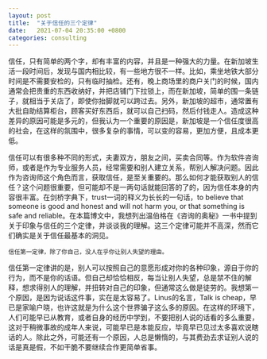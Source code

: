 ```yaml
---
layout: post
title:  "关于信任的三个定律"
date:   2021-07-04 20:35:00 +0800
categories: consulting
---
```


信任，只有简单的两个字，却有丰富的内容，并且是一种强大的力量。在新加坡生活一段时间后，发现与国内相比较，有一些地方很不一样。比如，乘坐地铁大部分时间是不需要安检的，只有临时抽检。还有，晚上商场里的商户关门的时候，国内通常会把贵重的东西收纳好，并把店铺门下拉锁上，而在新加坡，简单的围一条链子，就相当于关店了，即使你抬脚就可以跨过去。另外，新加坡的超市，通常置有大批自助结算柜台，顾客买好东西后，就可以自己扫码，然后付钱走人。造成这种差异的原因可能是多元的，但我认为一个重要的原因是，新加坡是一个信任度很高的社会，在这样的氛围中，很多复杂的事情，可以变的容易，更加方便，且成本更低。

信任可以有很多种不同的形式，夫妻双方，朋友之间，买卖合同等。作为软件咨询师，或者是作为专业服务人员，经常需要和别人建立关系，帮别人解决问题。因此作为咨询师这个角色而言，获取信任，是至关重要的。那么如何才能获取别人的信任？这个问题很重要，但可能却不是一两句话就能回答的了的，因为信任本身的内容很丰富。在剑桥字典下，trust一词的释义为长长的一句话，to believe that someone is good and honest and will not harm you, or that something is safe and reliable。在本篇博文中，我想列出温伯格在《咨询的奥秘》一书中提到关于印象与信任的三个定律，并谈谈我的理解。这三个定律可能并不高深，然而它们确实是关于信任最基本的洞见。

```
信任第一定律，除了你自己，没人在乎你让别人失望的理由。
```

信任第一定律讲的是，别人可以按照自己的意愿形成对你的各种印象，源自于你的行为，而不是你的话语。但自己却恰恰相反，每当让别人失望，总是禁不住的解释，想求得别人的理解，并扭转对自己的印象，但通常这么做是徒劳的。我想第一个原因，是因为说话这件事，实在是太容易了。Linus的名言，Talk is cheap，早已是家喻户晓，也许这就是为什么这个世界骗子这么多的原因。在这样的环境下，人们可能早已从教育，或者自身的经历中学到，不要把别人说的话看的多么重要，这对于稍微事故的成年人来说，可能早已是本能反应，毕竟早已见过太多喜欢说瞎话的人。除此之外，可能还有一个原因，人总是懒惰的，与其费劲去求证别人说的话是真是假，不如干脆不要继续合作更简单省事。


